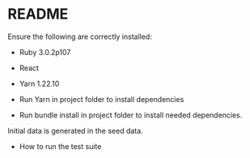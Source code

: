 # README

Ensure the following are correctly installed:
- Ruby 3.0.2p107

- React

- Yarn 1.22.10

- Run Yarn in project folder to install dependencies
- Run bundle install in project folder to install needed dependencies.

Initial data is generated in the seed data.

* How to run the test suite

